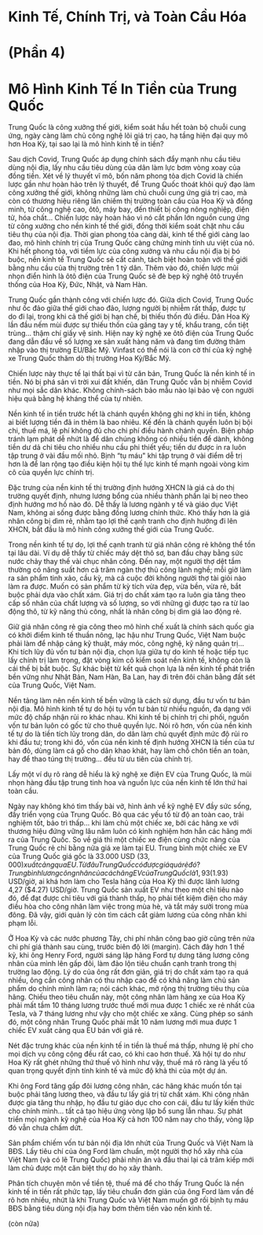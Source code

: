 # Kinh Tế, Chính Trị, và Toàn Cầu Hóa
# (Phần 4)
# Mô Hình Kinh Tế In Tiền của Trung Quốc 
Trung Quốc là công xưởng thế giới, kiểm soát hầu hết toàn bộ chuỗi cung ứng, ngày càng làm chủ công nghệ lõi giá trị cao, hạ tầng hiện đại quy mô hơn Hoa Kỳ, tại sao lại là mô hình kinh tế in tiền?

Sau dịch Covid, Trung Quốc áp dụng chính sách đẩy mạnh nhu cầu tiêu dùng nội địa, lấy nhu cầu tiêu dùng của dân làm lực bơm vòng xoay của đồng tiền. Xét về lý thuyết vĩ mô, bốn năm phong tỏa dịch Covid là chiến lược gần như hoàn hảo trên lý thuyết, để Trung Quốc thoát khỏi quỹ đạo làm công xưởng thế giới, không những làm chủ chuỗi cung ứng giá trị cao, mà còn có thương hiệu riêng lấn chiếm thị trường toàn cầu của Hoa Kỳ và đồng minh, từ công nghệ cao, ôtô, máy bay, đến thiết bị công nông nghiệp, điện tử, hóa chất… Chiến lược này hoàn hảo vì nó cắt phần lớn nguồn cung ứng từ công xưởng cho nền kinh tế thế giới, đồng thời kiểm soát chặt nhu cầu tiêu thụ của nội địa. Thời gian phong tỏa càng dài, kinh tế thế giới càng lao đao, mô hình chính trị của Trung Quốc càng chứng minh tính ưu việt của nó. Khi hết phong tỏa, với tiềm lực của công xưởng và nhu cầu nội địa bị bó buộc, nền kinh tế Trung Quốc sẽ cất cánh, tách biệt hoàn toàn với thế giới bằng nhu cầu của thị trường trên 1 tỷ dân. Thêm vào đó, chiến lược mũi nhọn điển hình là ôtô điện của Trung Quốc sẽ đè bẹp kỹ nghệ ôtô truyền thống của Hoa Kỳ, Đức, Nhật, và Nam Hàn.

Trung Quốc gần thành công với chiến lược đó. Giữa dịch Covid, Trung Quốc như ốc đảo giữa thế giới chao đảo, lượng người bị nhiễm rất thấp, được tự do đi lại, trong khi cả thế giới bị hạn chế, bị thiếu thốn đủ điều. Dân Hoa Kỳ lần đầu nếm mùi được sự thiếu thốn của găng tay y tế, khẩu trang, cồn tiệt trùng… thậm chí giấy vệ sinh. Hiện nay kỹ nghệ xe ôtô điện của Trung Quốc đang dẫn đầu về số lượng xe sản xuất hàng năm và đang tìm đường thâm nhập vào thị trường EU/Bắc Mỹ. Vinfast có thể nói là con cờ thí của kỹ nghệ xe Trung Quốc thăm dò thị trường Hoa Kỳ/Bắc Mỹ.

Chiến lược này thực tế lại thất bại vì từ căn bản, Trung Quốc là nền kinh tế in tiền. Nó bị phá sản vì trời xui đất khiến, dân Trung Quốc vẫn bị nhiễm Covid như mọi sắc dân khác. Không chính-sách bảo mẫu nào lại bảo vệ con người hiệu quả bằng hệ kháng thể của tự nhiên.

Nền kinh tế in tiền trước hết là chánh quyền không ghi nợ khi in tiền, không ai biết lượng tiền đã in thêm là bao nhiêu. Kế đến là chánh quyền luôn bị bội chi, thuế má, lệ phí không đủ cho chi phí điều hành chánh quyền. Biện pháp tránh lạm phát dễ nhứt là để dân chúng không có nhiều tiền để dành, không tiền dư dả chi tiêu cho nhiều nhu cầu phi thiết yếu; tiền dư được in ra luôn tập trung ở vài đầu mối nhỏ. Bịnh “tụ máu" khi tập trung ở vài điểm dễ trị hơn là để lan rộng tạo điều kiện hội tụ thế lực kinh tế mạnh ngoài vòng kim cô của quyền lực chính trị.

Đặc trưng của nền kinh tế thị trường định hướng XHCN là giá cả do thị trường quyết định, nhưng lương bổng của nhiều thành phần lại bị neo theo định hướng mơ hồ nào đó. Dễ thấy là lương ngành y tế và giáo dục Việt Nam, không ai sống được bằng đồng lương chính thức. Khó thấy hơn là giá nhân công bị dìm rẻ, nhằm tạo lợi thế cạnh tranh cho định hướng đi lên XHCN, bắt đầu là mô hình công xưởng thế giới của Trung Quốc.

Trong nền kinh tế tự do, lợi thế cạnh tranh từ giá nhân công rẻ không thể tồn tại lâu dài. Ví dụ dễ thấy từ chiếc máy dệt thô sơ, ban đầu chạy bằng sức nước chảy thay thế vài chục nhân công. Đến nay, một người thợ dệt tầm thường có năng suất hơn cả trăm ngàn thợ thủ công lành nghề; mỗi giờ làm ra sản phẩm tinh xảo, cầu kỳ, mà cả cuộc đời không người thợ tài giỏi nào làm ra được. Muốn có sản phẩm từ kỳ tích vừa đẹp, vừa bền, vừa rẻ, bắt buộc phải dựa vào chất xám. Giá trị do chất xám tạo ra luôn gia tăng theo cấp số nhân của chất lượng và số lượng, so với những gì được tạo ra từ lao động thô, từ kỹ năng thủ công, nhất là nhân công bị dìm giá lao động rẻ.

Giữ giá nhân công rẻ gia công theo mô hình chế xuất là chính sách quốc gia có khởi điểm kinh tế thuần nông, lạc hậu như Trung Quốc, Việt Nam buộc phải làm để nhập cảng kỹ thuật, máy móc, công nghệ, kỹ năng quản trị… Khi tích lũy đủ vốn tư bản nội địa, chọn lựa giữa tự do kinh tế hoặc tiếp tục lấy chính trị làm trọng, đặt vòng kim cô kiểm soát nền kinh tế, không còn là cái thế bị bắt buộc. Sự khác biệt từ kết quả chọn lựa là nền kinh tế phát triển bền vững như Nhật Bản, Nam Hàn, Ba Lan, hay đi trên đôi chân bằng đất sét của Trung Quốc, Việt Nam.

Nền tảng làm nên nền kinh tế bền vững là cách sử dụng, đầu tư vốn tư bản nội địa. Mô hình kinh tế tự do hội tụ vốn tư bản từ nhiều nguồn, đa dạng với mức độ chấp nhận rủi ro khác nhau. Khi kinh tế bị chính trị chi phối, nguồn vốn tư bản luôn có gốc từ cho thuê quyền lực. Nói rõ hơn, vốn của nền kinh tế tự do là tiền tích lũy trong dân, do dân làm chủ quyết định mức độ rủi ro khi đầu tư; trong khi đó, vốn của nền kinh tế định hướng XHCN là tiền của tư bản đỏ, dùng làm cá gỗ cho dân khao khát, hay làm chỗ chôn tiền an toàn, hay để thao túng thị trường… đều từ ưu tiên của chính trị.

Lấy một ví dụ rõ ràng dễ hiểu là kỹ nghệ xe điện EV của Trung Quốc, là mũi nhọn hàng đầu tập trung tinh hoa và nguồn lực của nền kinh tế lớn thứ hai toàn cầu.

Ngày nay không khó tìm thấy bài vở, hình ảnh về kỹ nghệ EV đầy sức sống, đầy triển vọng của Trung Quốc. Bỏ qua các yếu tố từ độ an toàn cao, trải nghiệm tốt, bảo trì thấp… khi làm chủ một chiếc xe, bởi các hãng xe với thương hiệu đứng vững lâu năm luôn có kinh nghiệm hơn hẳn các hãng mới ra của Trung Quốc. So về giá thì một chiếc xe điện cùng chức năng của Trung Quốc rẻ chỉ bằng nửa giá xe làm tại EU. Trung bình một chiếc xe EV của Trung Quốc giá gốc là 33.000 USD ($33,000) xuất cảng qua EU. Từ đâu Trung Quốc có được giá quá rẻ đó? Trung bình lương công nhân của các hãng EV của Trung Quốc là 1,93 ($1.93) USD/giờ, ai khá hơn làm cho Tesla hãng của Hoa Kỳ thì được lãnh lương 4,27 ($4.27) USD/giờ. Trung Quốc sản xuất EV như theo một chỉ tiêu nào đó, để đạt được chỉ tiêu với giá thành thấp, họ phải tiết kiệm điện cho máy điều hòa cho công nhân làm việc trong mùa hè, và tắt máy sưởi trong mùa đông. Đã vậy, giới quản lý còn tìm cách cắt giảm lương của công nhân khi phạm lỗi.

Ở Hoa Kỳ và các nước phương Tây, chi phí nhân công bao giờ cũng trên nửa chi phí giá thành sau cùng, trước biên độ lời (margin). Cách đây hơn 1 thế kỷ, khi ông Henry Ford, người sáng lập hãng Ford tự dưng tăng lương công nhân của mình lên gấp đôi, làm đảo lộn tiêu chuẩn cạnh tranh trong thị trường lao động. Lý do của ông rất đơn giản, giá trị do chất xám tạo ra quá nhiều, ông cần công nhân có thu nhập cao để có khả năng làm chủ sản phẩm do chính mình làm ra; nói cách khác, mở rộng thị trường tiêu thụ của hãng. Chiếu theo tiêu chuẩn này, một công nhân làm hãng xe của Hoa Kỳ phải mất tầm 10 tháng lương trước thuế mới mua được 1 chiếc xe rẻ nhất của Tesla, và 7 tháng lương như vậy cho một chiếc xe xăng. Cùng phép so sánh đó, một công nhân Trung Quốc phải mất 10 năm lương mới mua được 1 chiếc EV xuất cảng qua EU bán với giá rẻ.

Nét đặc trưng khác của nền kinh tế in tiền là thuế má thấp, nhưng lệ phí cho mọi dịch vụ công cộng đều rất cao, có khi cao hơn thuế. Xã hội tự do như Hoa Kỳ rất ghét những thứ thuế vô hình như vậy, thuế má rõ ràng là yếu tố quan trọng quyết định tính kinh tế và mức độ khả thi của một dự án.

Khi ông Ford tăng gấp đôi lương công nhân, các hãng khác muốn tồn tại buộc phải tăng lương theo, và đầu tư lấy giá trị từ chất xám. Khi công nhân được gia tăng thu nhập, họ đầu tư giáo dục cho con cái, đầu tư lấy kiến thức cho chính mình… tất cả tạo hiệu ứng vòng lặp bổ sung lẫn nhau. Sự phát triển mọi ngành kỹ nghệ của Hoa Kỳ cả hơn 100 năm nay cho thấy, vòng lặp đó vẫn chưa chấm dứt.

Sản phẩm chiếm vốn tư bản nội địa lớn nhứt của Trung Quốc và Việt Nam là BĐS. Lấy tiêu chí của ông Ford làm chuẩn, một người thợ hồ xây nhà của Việt Nam (và có lẽ Trung Quốc) phải nhịn ăn và đầu thai lại cả trăm kiếp mới làm chủ được một căn biệt thự do họ xây thành.

Phân tích chuyên môn về tiền tệ, thuế má để cho thấy Trung Quốc là nền kinh tế in tiền rất phức tạp, lấy tiêu chuẩn đơn giản của ông Ford làm vấn đề rõ hơn nhiều, nhứt là khi Trung Quốc và Việt Nam muốn gỡ rối bịnh tụ máu BĐS bằng tiêu dùng nội địa hay bơm thêm tiền vào nền kinh tế.

(còn nữa)
